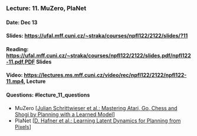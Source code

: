 ### Lecture: 11. MuZero, PlaNet
#### Date: Dec 13
#### Slides: https://ufal.mff.cuni.cz/~straka/courses/npfl122/2122/slides/?11
#### Reading: https://ufal.mff.cuni.cz/~straka/courses/npfl122/2122/slides.pdf/npfl122-11.pdf,PDF Slides
#### Video: https://lectures.ms.mff.cuni.cz/video/rec/npfl122/2122/npfl122-11.mp4, Lecture
#### Questions: #lecture_11_questions

- MuZero [[Julian Schrittwieser et al.: Mastering Atari, Go, Chess and Shogi by Planning with a Learned Model](https://arxiv.org/abs/1911.08265)]
- PlaNet [[D. Hafner et al.: Learning Latent Dynamics for Planning from Pixels](https://arxiv.org/abs/1811.04551)]
